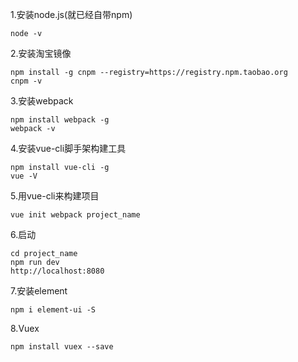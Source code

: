 1.安装node.js(就已经自带npm)
```
node -v
```
2.安装淘宝镜像
```
npm install -g cnpm --registry=https://registry.npm.taobao.org
cnpm -v
```
3.安装webpack
```
npm install webpack -g
webpack -v
```
4.安装vue-cli脚手架构建工具
```
npm install vue-cli -g
vue -V
```
5.用vue-cli来构建项目
```
vue init webpack project_name
```
6.启动
```
cd project_name
npm run dev
http://localhost:8080

```
7.安装element
```
npm i element-ui -S
```

8.Vuex
```
npm install vuex --save
```
